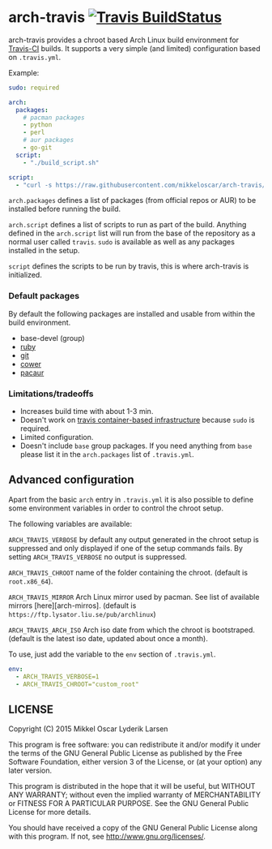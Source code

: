 # arch-travis [![Travis BuildStatus](https://travis-ci.org/mikkeloscar/arch-travis.svg?branch=master)](https://travis-ci.org/mikkeloscar/arch-travis)

arch-travis provides a chroot based Arch Linux build environment for
[Travis-CI][travis-ci] builds. It supports a very simple (and limited)
configuration based on `.travis.yml`.

Example:
```yml
sudo: required

arch:
  packages:
    # pacman packages
    - python
    - perl
    # aur packages
    - go-git
  script:
    - "./build_script.sh"

script:
  - "curl -s https://raw.githubusercontent.com/mikkeloscar/arch-travis/master/arch-travis.sh | bash"
```

`arch.packages` defines a list of packages (from official repos or AUR) to be
installed before running the build.

`arch.script` defines a list of scripts to run as part of the build. Anything
defined in the `arch.script` list will run from the base of the repository as a
normal user called `travis`. `sudo` is available as well as any packages
installed in the setup.

`script` defines the scripts to be run by travis, this is where arch-travis is
initialized.

### Default packages

By default the following packages are installed and usable from within the
build environment.

* base-devel (group)
* [ruby](https://www.archlinux.org/packages/extra/x86_64/ruby/)
* [git](https://www.archlinux.org/packages/extra/x86_64/git/)
* [cower](https://aur.archlinux.org/packages/cower/)
* [pacaur](https://aur.archlinux.org/packages/pacaur/)

### Limitations/tradeoffs

* Increases build time with about 1-3 min.
* Doesn't work on [travis container-based infrastructure][travis-container] because `sudo` is required.
* Limited configuration.
* Doesn't include `base` group packages. If you need anything
  from `base` please list it in the `arch.packages` list of `.travis.yml`.

## Advanced configuration

Apart from the basic `arch` entry in `.travis.yml` it is also possible to
define some environment variables in order to control the chroot setup.

The following variables are available:

`ARCH_TRAVIS_VERBOSE` by default any output generated in the chroot setup is
suppressed and only displayed if one of the setup commands fails. By setting
`ARCH_TRAVIS_VERBOSE` no output is suppressed.

`ARCH_TRAVIS_CHROOT` name of the folder containing the chroot. (default is
`root.x86_64`).

`ARCH_TRAVIS_MIRROR` Arch Linux mirror used by pacman. See list of available
mirrors [here][arch-mirros]. (default is
`https://ftp.lysator.liu.se/pub/archlinux`)

`ARCH_TRAVIS_ARCH_ISO` Arch iso date from which the chroot is bootstraped.
(default is the latest iso date, updated about once a month).

To use, just add the variable to the `env` section of `.travis.yml`.

```yml
env:
  - ARCH_TRAVIS_VERBOSE=1
  - ARCH_TRAVIS_CHROOT="custom_root"
```

## LICENSE
Copyright (C) 2015  Mikkel Oscar Lyderik Larsen

This program is free software: you can redistribute it and/or modify
it under the terms of the GNU General Public License as published by
the Free Software Foundation, either version 3 of the License, or
(at your option) any later version.

This program is distributed in the hope that it will be useful,
but WITHOUT ANY WARRANTY; without even the implied warranty of
MERCHANTABILITY or FITNESS FOR A PARTICULAR PURPOSE.  See the
GNU General Public License for more details.

You should have received a copy of the GNU General Public License
along with this program.  If not, see <http://www.gnu.org/licenses/>.

[travis-ci]: https://travis-ci.org
[travis-container]: http://docs.travis-ci.com/user/workers/container-based-infrastructure/
[arch-mirrors]: https://www.archlinux.org/mirrorlist/all/
